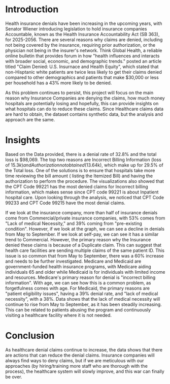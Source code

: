 # Introduction

Health insurance denials have been increasing in the upcoming years, with Senator Wiener introducing legislation to hold insurance companies Accountable, known as the Health Insurance Accountability Act (SB 363), for 2025-2056. There are several reasons why claims are denied, including not being covered by the insurance, requiring prior authorization, or the physician not being in the insurer's network. Think Global Health, a reliable online bulletin that provides forum in how "health influences and interacts with broader social, economic, and demographic trends." posted an article titled "Claim Denied: U.S. Insurnace and Health Equity", which stated that non-Hisptanic white patients are twice less likely to get their claims denied compared to other demographics and patients that make $30,000 or less per household has a 43% more likely to be denied.  

As this problem continues to persist, this project will focus on the main reason why Insurance Companies are denying the claims, how much money hospitals are potentially losing and hopefully, this can provide insights on what hospitals can do to reduce these claims. Since Healthcare claims data are hard to obtain, the dataset contains synthetic data, but the analysis and approach are the same. 

# Insights

Based on the Data provided, there is a denial rate of 32.8% and the total loss is $98,069. The top two reasons are Incorrect Billing Information (loss of $15.3k) and Authorization not obtained ($13.64k), which make up for 29.5% of the Total loss. One of the solutions is to ensure that hospitals take more time reviewing the bill amount ( listing the Itemized Bill) and having the authorization to perform the procedure. The visualizations also showed that the CPT Code 99221 has the most denied claims for Incorrect billing information, which makes sense since CPT code 99221 is about Inpatient hospital care. Upon looking through the analysis, we noticed that CPT Code 99233 and CPT Code 99215 have the most denial claims.

If we look at the insurance company, more than half of insurance denials come from Commercial/private insurance companies, with 53% comes from "Lack of medical Necessity," and 39% coming from "pre-existing condition". However, if we look at the graph, we can see a decline in denials from May to September. If we look at self-pay, we can see it has a similar trend to Commercial. However, the primary reason why the Insurance denied these claims is because of a Duplicate claim. This can suggest that health care facilities are sending multiple claims of the same patient ID. This issue is so common that from May to September, there was a 60% increase and needs to be further investigated. Medicare and Medicaid are government-funded health insurance programs, with Medicare aiding individuals 65 and older while Medicaid is for individuals with limited income and resources. Medicare's primary reason for denial is "incorrect billing information". With age, we can see how this is a common problem, as forgetfulness comes with age. For Medicaid, the primary reasons are "patient eligibility issues", having a 39% denial rate, and "lack of medical necessity", with a 38%. Data shows that the lack of medical necessity will continue to rise from May to September, as it has been steadily increasing. This can be related to patients abusing the program and continuously visiting a healthcare facility where it is not needed. 

# Conclusion

As healthcare denial claims continue to increase, the data shows that there are actions that can reduce the denial claims. Insurance companies will always find ways to deny claims, but if we are meticulous with our approaches (by hiring/training more staff who are thorough with the process), the healthcare system will slowly improve, and this war can finally be over. 
